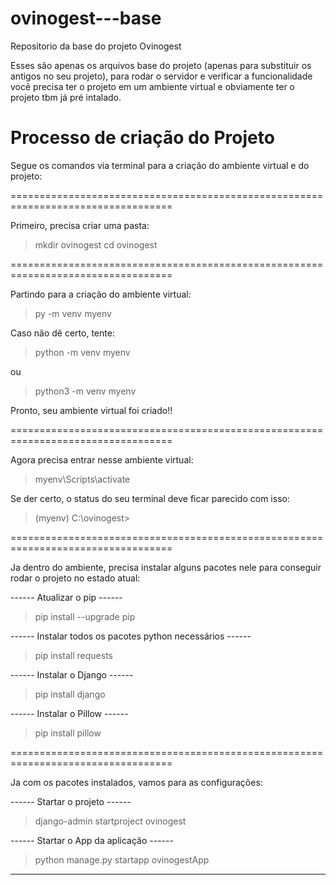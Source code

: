 # ovinogest---base

Repositorio da base do projeto Ovinogest

Esses são apenas os arquivos base do projeto (apenas para substituir os antigos no seu projeto), para rodar o servidor e verificar a funcionalidade você precisa ter o projeto em um ambiente virtual e obviamente ter o projeto tbm já pré intalado. 

# Processo de criação do Projeto

Segue os comandos via terminal para a criação do ambiente virtual e do projeto:

==================================================================================

Primeiro, precisa criar uma pasta:

> mkdir ovinogest
> cd ovinogest

==================================================================================

Partindo para a criação do ambiente virtual:

> py -m venv myenv

Caso não dê certo, tente:

> python -m venv myenv

ou

> python3 -m venv myenv

Pronto, seu ambiente virtual foi criado!!

==================================================================================

Agora precisa entrar nesse ambiente virtual:

> myenv\Scripts\activate

Se der certo, o status do seu terminal deve ficar parecido com isso:

> (myenv) C:\ovinogest>

==================================================================================

Ja dentro do ambiente, precisa instalar alguns pacotes nele para conseguir rodar o
projeto no estado atual:

------ Atualizar o pip ------ 

> pip install --upgrade pip

------ Instalar todos os pacotes python necessários ------
 
> pip install requests

------ Instalar o Django ------

> pip install django

------ Instalar o Pillow ------

> pip install pillow

==================================================================================

Ja com os pacotes instalados, vamos para as configurações:

------ Startar o projeto ------

> django-admin startproject ovinogest

------ Startar o App da aplicação ------

> python manage.py startapp ovinogestApp

------  ------
